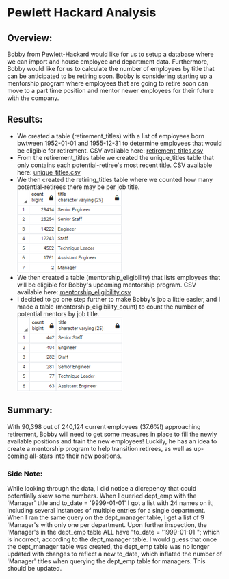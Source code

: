 # Pewlett Hackard Analysis

## Overview:
Bobby from Pewlett-Hackard would like for us to setup a database where we can import and house employee and department data. Furthermore, Bobby would like for us to calculate the number of employees by title that can be anticipated to be retiring soon. Bobby is considering starting up a mentorship program where employees that are going to retire soon can move to a part time position and mentor newer employees for their future with the company.

## Results:
 - We created a table (retirement_titles) with a list of employees born bwtween 1952-01-01 and 1955-12-31 to determine employees that would be eligible for retirement. CSV available here: [retirement_titles.csv](Data/retirement_titles.csv)  
 - From the retirement_titles table we created the unique_titles table that only contains each potential-retiree's most recent title. CSV available here: [unique_titles.csv](Data/unique_titles.csv)  
 - We then created the retiring_titles table where we counted how many potential-retirees there may be per job title.  
   ![Number Retiring by Title](Resources/retiring_titles.png)  
 - We then created a table (mentorship_eligibility) that lists employees that will be eligible for Bobby's upcoming mentorship program. CSV available here: [mentorship_eligibility.csv](Data/mentorship_eligibility.csv)  
 - I decided to go one step further to make Bobby's job a little easier, and I made a table (mentorship_eligibility_count) to count the number of potential mentors by job title.  
   ![mentorship_eligibility_count](Resources/mentorship_eligibility_count.png)  

## Summary:
With 90,398 out of 240,124 current employees (37.6%!) approaching retirement, Bobby will need to get some measures in place to fill the newly available positions and train the new employees! Luckily, he has an idea to create a mentorship program to help transition retirees, as well as up-coming all-stars into their new positions.

### Side Note:
While looking through the data, I did notice a dicrepency that could potentially skew some numbers. When I queried dept_emp with the 'Manager' title and to_date = '9999-01-01' I got a list with 24 names on it, including several instances of multiple entries for a single department. When I ran the same query on the dept_manager table, I get a list of 9 'Manager's with only one per department. Upon further inspection, the 'Manager's in the dept_emp table ALL have "to_date = '1999-01-01'"; which is incorrect, according to the dept_manager table. I would guess that once the dept_manager table was created, the dept_emp table was no longer updated with changes to reflect a new to_date, which inflated the number of 'Manager' titles when querying the dept_emp table for managers. This should be updated.
